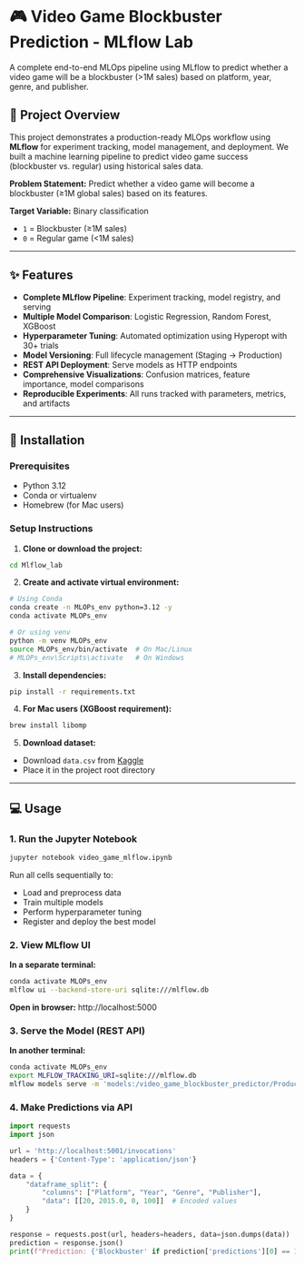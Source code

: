 # 🎮 Video Game Blockbuster Prediction - MLflow Lab

A complete end-to-end MLOps pipeline using MLflow to predict whether a video game will be a blockbuster (>1M sales) based on platform, year, genre, and publisher.

## 🎯 Project Overview

This project demonstrates a production-ready MLOps workflow using **MLflow** for experiment tracking, model management, and deployment. We built a machine learning pipeline to predict video game success (blockbuster vs. regular) using historical sales data.

**Problem Statement:** Predict whether a video game will become a blockbuster (≥1M global sales) based on its features.

**Target Variable:** Binary classification
- `1` = Blockbuster (≥1M sales)
- `0` = Regular game (<1M sales)

---

## ✨ Features

- **Complete MLflow Pipeline**: Experiment tracking, model registry, and serving
- **Multiple Model Comparison**: Logistic Regression, Random Forest, XGBoost
- **Hyperparameter Tuning**: Automated optimization using Hyperopt with 30+ trials
- **Model Versioning**: Full lifecycle management (Staging → Production)
- **REST API Deployment**: Serve models as HTTP endpoints
- **Comprehensive Visualizations**: Confusion matrices, feature importance, model comparisons
- **Reproducible Experiments**: All runs tracked with parameters, metrics, and artifacts

---

## 🚀 Installation

### Prerequisites
- Python 3.12
- Conda or virtualenv
- Homebrew (for Mac users)

### Setup Instructions

1. **Clone or download the project:**
```bash
cd Mlflow_lab
```

2. **Create and activate virtual environment:**
```bash
# Using Conda
conda create -n MLOPs_env python=3.12 -y
conda activate MLOPs_env

# Or using venv
python -m venv MLOPs_env
source MLOPs_env/bin/activate  # On Mac/Linux
# MLOPs_env\Scripts\activate   # On Windows
```
3. **Install dependencies:**
```bash
pip install -r requirements.txt
```

4. **For Mac users (XGBoost requirement):**
```bash
brew install libomp
```

5. **Download dataset:**
- Download `data.csv` from [Kaggle](https://www.kaggle.com/datasets/gregorut/videogamesales)
- Place it in the project root directory

---

## 💻 Usage

### 1. Run the Jupyter Notebook
```bash
jupyter notebook video_game_mlflow.ipynb
```

Run all cells sequentially to:
- Load and preprocess data
- Train multiple models
- Perform hyperparameter tuning
- Register and deploy the best model

### 2. View MLflow UI

**In a separate terminal:**
```bash
conda activate MLOPs_env
mlflow ui --backend-store-uri sqlite:///mlflow.db
```

**Open in browser:** http://localhost:5000

### 3. Serve the Model (REST API)

**In another terminal:**
```bash
conda activate MLOPs_env
export MLFLOW_TRACKING_URI=sqlite:///mlflow.db
mlflow models serve -m 'models:/video_game_blockbuster_predictor/Production' -p 5001 --env-manager local
```


### 4. Make Predictions via API
```python
import requests
import json

url = 'http://localhost:5001/invocations'
headers = {'Content-Type': 'application/json'}

data = {
    "dataframe_split": {
        "columns": ["Platform", "Year", "Genre", "Publisher"],
        "data": [[20, 2015.0, 0, 100]]  # Encoded values
    }
}

response = requests.post(url, headers=headers, data=json.dumps(data))
prediction = response.json()
print(f"Prediction: {'Blockbuster' if prediction['predictions'][0] == 1 else 'Regular'}")
```
